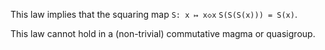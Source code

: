 This law implies that the squaring map `S: x ↦ x◇x`  `S(S(S(x))) = S(x)`.

This law cannot hold in a (non-trivial) commutative magma or quasigroup.
